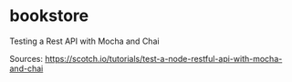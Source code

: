 # bookstore
Testing a Rest API with Mocha and Chai


Sources: https://scotch.io/tutorials/test-a-node-restful-api-with-mocha-and-chai